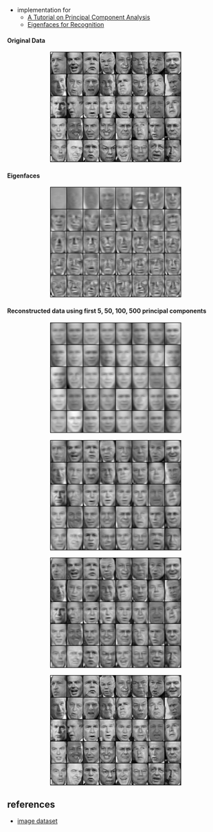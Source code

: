 

+ implementation for 
    + [A Tutorial on Principal Component Analysis](https://www.cs.cmu.edu/~elaw/papers/pca.pdf)
    + [Eigenfaces for Recognition](https://www.mitpressjournals.org/doi/10.1162/jocn.1991.3.1.71)

#### Original Data

<p align="center">
    <img src="assets/X.png">
</p>

#### Eigenfaces

<p align="center">
    <img src="assets/eigenfaces.png">
</p>

#### Reconstructed data using first 5, 50, 100, 500 principal components

<p align="center">
    <img src="assets/Yhat_npc=5.png">
</p>

<p align="center">
    <img src="assets/Yhat_npc=50.png">
</p>

<p align="center">
    <img src="assets/Yhat_npc=100.png">
</p>

<p align="center">
    <img src="assets/Yhat_npc=500.png">
</p>


## references

+ [image dataset](https://scikit-learn.org/stable/auto_examples/applications/plot_face_recognition.html)